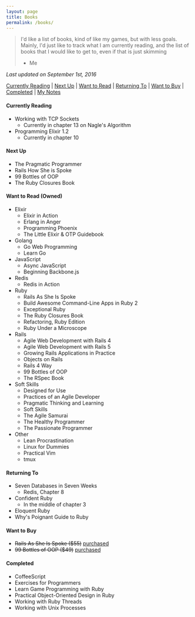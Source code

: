 ```yaml
---
layout: page
title: Books
permalink: /books/
---
```


> I'd like a list of books, kind of like my games, but with less goals.
> Mainly, I'd just like to track what I am currently reading, and the
> list of books that I would like to get to, even if that is just skimming
> - Me

*Last updated on September 1st, 2016*


[Currently Reading][currently-reading] |
[Next Up][next-up] |
[Want to Read][want-to-read] |
[Returning To][returning-to] |
[Want to Buy][want-to-buy] |
[Completed][completed] |
[My Notes][book-notes]

<a name='currently-reading'></a>

#### Currently Reading

- Working with TCP Sockets
  - Currently in chapter 13 on Nagle's Algorithm
- Programming Elixir 1.2
  - Currently in chapter 10

<a name='next-up'></a>

#### Next Up

- The Pragmatic Programmer
- Rails How She is Spoke
- 99 Bottles of OOP
- The Ruby Closures Book

<a name='want-to-read'></a>

#### Want to Read (Owned)

+ Elixir
  - Elixir in Action
  - Erlang in Anger
  - Programming Phoenix
  - The Little Elixir & OTP Guidebook
+ Golang
  - Go Web Programming
  - Learn Go
+ JavaScript
  - Async JavaScript
  - Beginning Backbone.js
+ Redis
  - Redis in Action
+ Ruby
  - Rails As She Is Spoke
  - Build Awesome Command-Line Apps in Ruby 2
  - Exceptional Ruby
  - The Ruby Closures Book
  - Refactoring, Ruby Edition
  - Ruby Under a Microscope
+ Rails
  - Agile Web Development with Rails 4
  - Agile Web Development with Rails 5
  - Growing Rails Applications in Practice
  - Objects on Rails
  - Rails 4 Way
  - 99 Bottles of OOP
  - The RSpec Book
+ Soft Skills
  - Designed for Use
  - Practices of an Agile Developer
  - Pragmatic Thinking and Learning
  - Soft Skills
  - The Agile Samurai
  - The Healthy Programmer
  - The Passionate Programmer
+ Other
  - Lean Procrastination
  - Linux for Dummies
  - Practical Vim
  - tmux

<a name='returning-to'></a>

#### Returning To

- Seven Databases in Seven Weeks
  - Redis, Chapter 8
- Confident Ruby
  - In the middle of chapter 3
- Eloquent Ruby
- Why's Poignant Guide to Ruby

<a name='want-to-buy'></a>

#### Want to Buy

+ ~~Rails As She Is Spoke ($55)~~ [purchased](http://railsoopbook.com/)
+ ~~99 Bottles of OOP ($49)~~ [purchased](http://www.sandimetz.com/99bottles)

<a name='completed'></a>

#### Completed

- CoffeeScript
- Exercises for Programmers
- Learn Game Programming with Ruby
- Practical Object-Oriented Design in Ruby
- Working with Ruby Threads
- Working with Unix Processes

[currently-reading]: #currently-reading
[next-up]: #next-up
[want-to-read]: #want-to-read
[returning-to]: #returning-to
[want-to-buy]: #want-to-buy
[completed]: #completed
[jettisoned]: #jettisoned
[book-notes]: https://github.com/trueheart78/book-notes/blob/master/README.md
